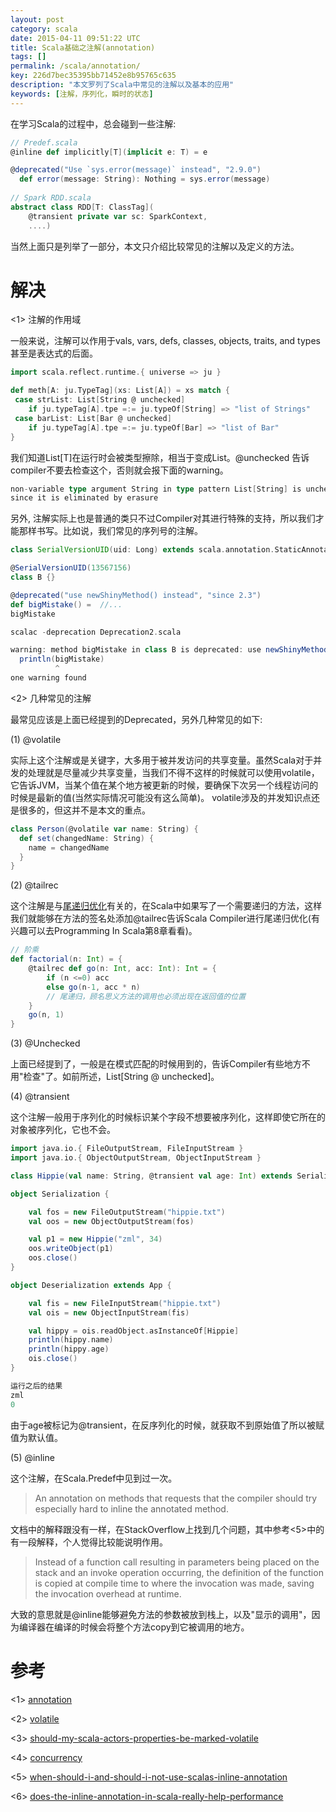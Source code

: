 ```yaml
---
layout: post
category: scala
date: 2015-04-11 09:51:22 UTC
title: Scala基础之注解(annotation)
tags: []
permalink: /scala/annotation/
key: 226d7bec35395bb71452e8b95765c635
description: "本文罗列了Scala中常见的注解以及基本的应用"
keywords: [注解，序列化，瞬时的状态]
---
```


在学习Scala的过程中，总会碰到一些注解:

```scala
// Predef.scala
@inline def implicitly[T](implicit e: T) = e

@deprecated("Use `sys.error(message)` instead", "2.9.0")
  def error(message: String): Nothing = sys.error(message)
  
// Spark RDD.scala
abstract class RDD[T: ClassTag](
    @transient private var sc: SparkContext,
    ....)
```

当然上面只是列举了一部分，本文只介绍比较常见的注解以及定义的方法。

# 解决

<1> 注解的作用域

一般来说，注解可以作用于vals, vars, defs, classes, objects, traits, and types甚至是表达式的后面。

```scala
import scala.reflect.runtime.{ universe => ju }

def meth[A: ju.TypeTag](xs: List[A]) = xs match {
 case strList: List[String @ unchecked] 
    if ju.typeTag[A].tpe =:= ju.typeOf[String] => "list of Strings"
 case barList: List[Bar @ unchecked] 
    if ju.typeTag[A].tpe =:= ju.typeOf[Bar] => "list of Bar"
}
```

我们知道List[T]在运行时会被类型擦除，相当于变成List。@unchecked 告诉compiler不要去检查这个，否则就会报下面的warning。

```scala
non-variable type argument String in type pattern List[String] is unchecked 
since it is eliminated by erasure
```

另外, 注解实际上也是普通的类只不过Compiler对其进行特殊的支持，所以我们才能那样书写。比如说，我们常见的序列号的注解。

```scala
class SerialVersionUID(uid: Long) extends scala.annotation.StaticAnnotation

@SerialVersionUID(13567156)
class B {}

@deprecated("use newShinyMethod() instead", "since 2.3")
def bigMistake() =  //...
bigMistake

scalac -deprecation Deprecation2.scala

warning: method bigMistake in class B is deprecated: use newShinyMethod() instead
  println(bigMistake)
          ^
one warning found
```

<2> 几种常见的注解

最常见应该是上面已经提到的Deprecated，另外几种常见的如下:

(1) @volatile

实际上这个注解或是关键字，大多用于被并发访问的共享变量。虽然Scala对于并发的处理就是尽量减少共享变量，当我们不得不这样的时候就可以使用volatile， 它告诉JVM，当某个值在某个地方被更新的时候，要确保下次另一个线程访问的时候是最新的值(当然实际情况可能没有这么简单)。
volatile涉及的并发知识点还是很多的，但这并不是本文的重点。

```scala
class Person(@volatile var name: String) {
  def set(changedName: String) {
    name = changedName
  }
}
```

(2) @tailrec 

这个注解是与[尾递归优化](/scala/tail-recurison/)有关的，在Scala中如果写了一个需要递归的方法，这样我们就能够在方法的签名处添加@tailrec告诉Scala Compiler进行尾递归优化(有兴趣可以去Programming In Scala第8章看看)。

```scala
// 阶乘
def factorial(n: Int) = {
	@tailrec def go(n: Int, acc: Int): Int = {
		if (n <=0) acc
		else go(n-1, acc * n) 
		// 尾递归，顾名思义方法的调用也必须出现在返回值的位置
	}
	go(n, 1)
}
```
(3) @Unchecked

上面已经提到了，一般是在模式匹配的时候用到的，告诉Compiler有些地方不用"检查"了。如前所述，List[String @ unchecked]。

(4) @transient

这个注解一般用于序列化的时候标识某个字段不想要被序列化，这样即使它所在的对象被序列化，它也不会。

```scala
import java.io.{ FileOutputStream, FileInputStream }
import java.io.{ ObjectOutputStream, ObjectInputStream }

class Hippie(val name: String, @transient val age: Int) extends Serializable

object Serialization {

	val fos = new FileOutputStream("hippie.txt")
	val oos = new ObjectOutputStream(fos)

	val p1 = new Hippie("zml", 34)
	oos.writeObject(p1)
	oos.close()
}

object Deserialization extends App {

	val fis = new FileInputStream("hippie.txt") 
	val ois = new ObjectInputStream(fis)

	val hippy = ois.readObject.asInstanceOf[Hippie]
	println(hippy.name)
	println(hippy.age)
	ois.close()
}

运行之后的结果
zml
0
```

由于age被标记为@transient，在反序列化的时候，就获取不到原始值了所以被赋值为默认值。

(5) @inline

这个注解，在Scala.Predef中见到过一次。

> An annotation on methods that requests that the compiler should
try especially hard to inline the annotated method.

文档中的解释跟没有一样，在StackOverflow上找到几个问题，其中参考<5>中的有一段解释，个人觉得比较能说明作用。

>  Instead of a function call resulting in parameters being placed on the stack and an invoke operation occurring, 
the definition of the function is copied at compile time to where the invocation was made, 
saving the invocation overhead at runtime.

大致的意思就是@inline能够避免方法的参数被放到栈上，以及"显示的调用"，因为编译器在编译的时候会将整个方法copy到它被调用的地方。


# 参考

<1> [annotation](https://www.artima.com/pins1ed/annotations.html)

<2> [volatile](https://twitter.github.io/scala_school/zh_cn/concurrency.html#danger)

<3> [should-my-scala-actors-properties-be-marked-volatile](http://stackoverflow.com/questions/1031167/should-my-scala-actors-properties-be-marked-volatile)

<4> [concurrency](https://twitter.github.io/scala_school/zh_cn/concurrency.html#danger)

<5> [when-should-i-and-should-i-not-use-scalas-inline-annotation](http://stackoverflow.com/questions/4593710/when-should-i-and-should-i-not-use-scalas-inline-annotation)

<6> [does-the-inline-annotation-in-scala-really-help-performance](http://stackoverflow.com/questions/2709095/does-the-inline-annotation-in-scala-really-help-performance)


